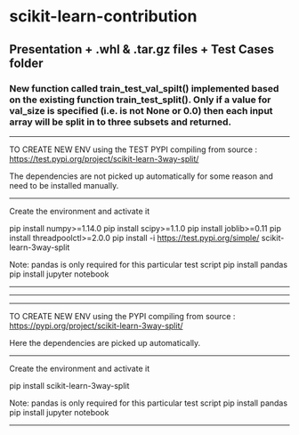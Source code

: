 # scikit-learn-contribution

## Presentation + .whl & .tar.gz files + Test Cases folder

### New function called train_test_val_spilt() implemented based on the existing function train_test_split(). Only if a value for val_size is specified (i.e. is not None or 0.0) then each input array will be split in to three subsets and returned.




--------------------------------------------------------------------

TO CREATE NEW ENV using the TEST PYPI 
compiling from source : https://test.pypi.org/project/scikit-learn-3way-split/

The dependencies are not picked up automatically for some reason and need to be installed manually.

--------------------------------------------------------------------
Create the environment and activate it

pip install numpy>=1.14.0
pip install scipy>=1.1.0
pip install joblib>=0.11
pip install threadpoolctl>=2.0.0
pip install -i https://test.pypi.org/simple/ scikit-learn-3way-split

Note: pandas is only required for this particular test script
pip install pandas
pip install jupyter notebook

--------------------------------------------------------------------
********************************************************************
--------------------------------------------------------------------

TO CREATE NEW ENV using the PYPI 
compiling from source : https://pypi.org/project/scikit-learn-3way-split/

Here the dependencies are picked up automatically.

--------------------------------------------------------------------
Create the environment and activate it

pip install scikit-learn-3way-split

Note: pandas is only required for this particular test script
pip install pandas
pip install jupyter notebook

--------------------------------------------------------------------
